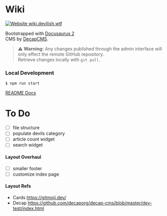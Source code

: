 # Wiki

[![Website wiki.devilish.wtf](https://img.shields.io/website-up-down-green-red/http/wiki.devilish.wtf.svg)](http://wiki.devilish.wtf/)

Bootstrapped with [Docusaurus 2](https://docusaurus.io/)  
CMS by [DecapCMS](https://decapcms.org/).

> ⚠ **Warning:** Any changes published through the admin interface will only effect the remote GitHub repository.  
> Retrieve changes locally with `git pull`.

### Local Development

```
$ npm run start
```

[README Docs](/reference/README.md)

# To Do

- [ ] file structure
- [ ] populate devils category
- [ ] article count widget
- [ ] search widget

#### Layout Overhaul

- [ ] smaller footer
- [ ] customize index page

#### Layout Refs

- Cards https://gitmoji.dev/
- Decap https://github.com/decaporg/decap-cms/blob/master/dev-test/index.html
